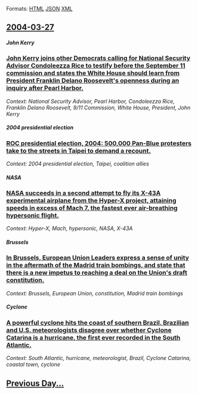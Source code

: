 
Formats: [HTML](2004/03/27/index.html)  [JSON](2004/03/27/index.json)  [XML](2004/03/27/index.xml)  

## [2004-03-27](/news/2004/03/27/index.md)

##### John Kerry
### [ John Kerry joins other Democrats calling for National Security Advisor Condoleezza Rice to testify before the September 11 commission and states the White House should learn from President Franklin Delano Roosevelt's openness during an inquiry after Pearl Harbor. ](/news/2004/03/27/john-kerry-joins-other-democrats-calling-for-national-security-advisor-condoleezza-rice-to-testify-before-the-september-11-commission-and-s.md)
_Context: National Security Advisor, Pearl Harbor, Condoleezza Rice, Franklin Delano Roosevelt, 9/11 Commission, White House, President, John Kerry_

##### 2004 presidential election
### [ ROC presidential election, 2004: 500,000 Pan-Blue protesters take to the streets in Taipei to demand a recount. ](/news/2004/03/27/roc-presidential-election-2004-500-000-pan-blue-protesters-take-to-the-streets-in-taipei-to-demand-a-recount.md)
_Context: 2004 presidential election, Taipei, coalition allies_

##### NASA
### [ NASA succeeds in a second attempt to fly its X-43A experimental airplane from the Hyper-X project, attaining speeds in excess of Mach 7, the fastest ever air-breathing hypersonic flight. ](/news/2004/03/27/nasa-succeeds-in-a-second-attempt-to-fly-its-x-43a-experimental-airplane-from-the-hyper-x-project-attaining-speeds-in-excess-of-mach-7-th.md)
_Context: Hyper-X, Mach, hypersonic, NASA, X-43A_

##### Brussels
### [ In Brussels, European Union Leaders express a sense of unity in the aftermath of the Madrid train bombings, and state that there is a new impetus to reaching a deal on the Union's draft constitution. ](/news/2004/03/27/in-brussels-european-union-leaders-express-a-sense-of-unity-in-the-aftermath-of-the-madrid-train-bombings-and-state-that-there-is-a-new-i.md)
_Context: Brussels, European Union, constitution, Madrid train bombings_

##### Cyclone
### [ A powerful cyclone hits the coast of southern Brazil. Brazilian and U.S. meteorologists disagree over whether Cyclone Catarina is a hurricane, the first ever recorded in the South Atlantic. ](/news/2004/03/27/a-powerful-cyclone-hits-the-coast-of-southern-brazil-brazilian-and-u-s-meteorologists-disagree-over-whether-cyclone-catarina-is-a-hurrica.md)
_Context: South Atlantic, hurricane, meteorologist, Brazil, Cyclone Catarina, coastal town, cyclone_

## [Previous Day...](/news/2004/03/26/index.md)

